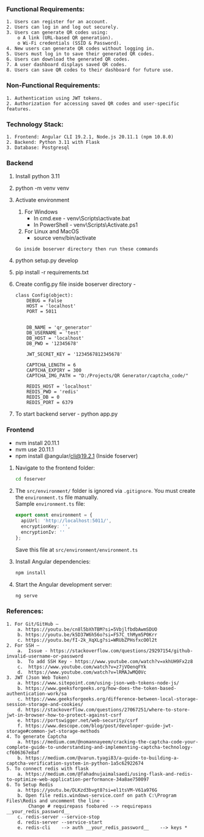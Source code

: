 ### Functional Requirements:

    1. Users can register for an account.
    2. Users can log in and log out securely.
    3. Users can generate QR codes using: 
        o A link (URL-based QR generation).
        o Wi-Fi credentials (SSID & Password).
    4. New users can generate QR codes without logging in.
    5. Users must log in to save their generated QR codes.
    6. Users can download the generated QR codes.
    7. A user dashboard displays saved QR codes.
    8. Users can save QR codes to their dashboard for future use.


### Non-Functional Requirements:

    1. Authentication using JWT tokens.
    2. Authorization for accessing saved QR codes and user-specific features.


### Technology Stack: 

    1. Frontend: Angular CLI 19.2.1, Node.js 20.11.1 (npm 10.8.0)
    2. Backend: Python 3.11 with Flask
    3. Database: Postgresql


### Backend

1. Install python 3.11
2. python -m venv venv
3. Activate environment
   1. For Windows
         - In cmd.exe - venv\Scripts\activate.bat  
         - In PowerShell - venv\Scripts\Activate.ps1
   2. For Linux and MacOS
         - source venv/bin/activate

   `Go inside boserver directory then run these commands`
4. python setup.py develop
5. pip install -r requirements.txt
6. Create config.py file inside boserver directory -
    ```
    class Config(object):
        DEBUG = False
        HOST = 'localhost'
        PORT = 5011
    
    
        DB_NAME = 'qr_generator'
        DB_USERNAME = 'test'
        DB_HOST = 'localhost'
        DB_PWD = '12345678'
    
        JWT_SECRET_KEY = '1234567812345678'
    
        CAPTCHA_LENGTH = 6
        CAPTCHA_EXPIRY = 300
        CAPTCHA_IMG_PATH = "D:/Projects/QR Generator/captcha_code/"
    
        REDIS_HOST = 'localhost'
        REDIS_PWD = 'redis'
        REDIS_DB = 0
        REDIS_PORT = 6379
    ```
7. To start backend server - python app.py

     
### Frontend

*   nvm install 20.11.1
*   nvm use 20.11.1
*   npm install @angular/cli@19.2.1 (Inside foserver)


  1. Navigate to the frontend folder:
     ```bash
     cd foserver
     ```
  
  2. The `src/environment/` folder is ignored via `.gitignore`. You must create the `environment.ts` file manually.  
     Sample `environment.ts` file:
     ```ts
     export const environment = {
       apiUrl: 'http://localhost:5011/',
       encryptionKey: '',
       encryptionIv: ''
     };
     ```
  
     Save this file at `src/environment/environment.ts`
  
  3. Install Angular dependencies:
     ```bash
     npm install
     ```
  
  4. Start the Angular development server:
     ```bash
     ng serve
     ```


### References:

    1. For Git/GitHub – 
        a. https://youtu.be/cn8l5bXhTBM?si=5VbjlfbdbAwmSDUO
        b. https://youtu.be/k5D37W6h56o?si=F57C_thMym5P0Krr
        c. https://youtu.be/fI-2k_XqXLg?si=WRUbZPHsfxcO0l2t
    2. For SSH – 
        a.	Issue - https://stackoverflow.com/questions/29297154/github-invalid-username-or-password
        b.	To add SSH Key - https://www.youtube.com/watch?v=xkhUH9Fx2z8
        c.	https://www.youtube.com/watch?v=z7jVOenqFYk
        d.	https://www.youtube.com/watch?v=lRMAJwMQ0Vc
    3. JWT (Json Web Token)
        a. https://www.sitepoint.com/using-json-web-tokens-node-js/
        b. https://www.geeksforgeeks.org/how-does-the-token-based-authentication-work/sa
        c. https://www.geeksforgeeks.org/difference-between-local-storage-session-storage-and-cookies/
        d. https://stackoverflow.com/questions/27067251/where-to-store-jwt-in-browser-how-to-protect-against-csrf
        e. https://portswigger.net/web-security/csrf
        f. https://www.descope.com/blog/post/developer-guide-jwt-storage#common-jwt-storage-methods
    4. To generate Captcha
        a. https://medium.com/@nomannayeem/cracking-the-captcha-code-your-complete-guide-to-understanding-and-implementing-captcha-technology-cf606367e8af
        b. https://medium.com/@varun.tyagi83/a-guide-to-building-a-captcha-verification-system-in-python-1a5c62922674
    5. To connect redis with flask
        a. https://medium.com/@fahadnujaimalsaedi/using-flask-and-redis-to-optimize-web-application-performance-34a8ae750097
    6. To Setup Redis
        a. https://youtu.be/DLKzd3bvgt8?si=el1tsVM-V61a976G
        b. Open file redis.windows-service.conf on path C:\Program Files\Redis and uncomment the line - 
            Change # requirepass foobared --> requirepass __your_redis_password__
        c. redis-server --service-stop
        d. redis-server --service-start
        e. redis-cli    --> auth __your_redis_password__    --> keys *


